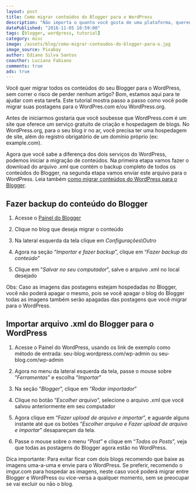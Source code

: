 ```yaml
---
layout: post
title: Como migrar conteúdos do Blogger para o WordPress
description: "Não importa o quanto você gosta de uma plataforma, querendo ou não um dia você vai pensar em migrar o seu blog, se hoje for esse dia, veja como você pode fazer todos os procedimentos de migração do Blogger para o WordPress."
datePublished: "2016-11-05 18:59:00"
tags: [blogger, wordpress, tutorial]
category: misc
image: /assets/blog/como-migrar-conteudos-do-blogger-para-o.jpg
image_source: Pixabay
author: Ediano Silva Santos
coauthor: Luciana Fabiano
comments: true
ads: true
---
```


Você quer migrar todos os conteúdos do seu Blogger para o WordPress, sem correr o risco de perder nenhum artigo? Bom, estamos aqui para te ajudar com esta tarefa. Este tutorial mostra passo a passo como você pode migrar suas postagens para o WordPres.com e/ou WordPress.org.

Antes de iniciarmos gostaria que você soubesse que WordPress.com é um site que oferece um serviço gratuito de criação e hospedagem de blogs. No WordPress.org, para o seu blog ir no ar, você precisa ter uma hospedagem de site, além do registro obrigatório de um domínio próprio (ex: example.com).

Agora que você sabe a diferença dos dois serviços do WordPress, podemos iniciar a migração de conteúdos. Na primeira etapa vamos fazer o download do arquivo .xml que contém o backup completo de todos os conteúdos do Blogger, na segunda etapa vamos enviar este arquivo para o WordPress. Leia também <a href="https://www.insideblock.com/blog/como-migrar-conteudos-do-wordpress-para.html" target="_blank" rel="noopener">como migrar conteúdos do WordPress para o Blogger</a>.

## Fazer backup do conteúdo do Blogger
1. Acesse o <a href="https://www.blogger.com/home" target="_blank" rel="nofollow noopener noreferrer">Painel do Blogger</a>

2. Clique no blog que deseja migrar o conteúdo

3. Na lateral esquerda da tela clique em *Configurações\Outro*

4. Agora na seção “*Importar e fazer backup*”, clique em “*Fazer backup do conteúdo*”

5. Clique em “*Salvar no seu computador*”, salve o arquivo .xml no local desejado

Obs: Caso as imagens das postagens estejam hospedadas no Blogger, você não poderá apagar o mesmo, pois se você apagar o blog do Blogger todas as imagens também serão apagadas das postagens que você migrar para o WordPress.

## Importar arquivo .xml do Blogger para o WordPress
1. Acesse o Painel do WordPress, usando os link de exemplo como método de entrada: seu-blog.wordpress.com/wp-admin ou seu-blog.com/wp-admin

2. Agora no menu da lateral esquerda da tela, passe o mouse sobre “*Ferramentas*” e escolha “*Importar*”

3. Na seção “*Blogger*”, clique em “*Rodar importador*”

4. Clique no botão “*Escolher arquivo*”, selecione o arquivo .xml que você salvou anteriormente em seu computador

5. Agora clique em “*Fazer upload de arquivo e importar*”, e aguarde alguns instante até que os botões “*Escolher arquivo e Fazer upload de arquivo e importar*” desapareçam da tela.

6. Passe o mouse sobre o menu “*Post*” e clique em “*Todos os Posts*”, veja que todas as postagens do Blogger agora estão no WordPress.

Dica importante: Para evitar ficar com dois blogs recomendo que baixe as imagens uma-a-uma e envie para o WordPress. Se preferir, recomendo o imgur.com para hospedar as imagens, neste caso você poderá migrar entre Blogger e WordPress ou vice-versa a qualquer momento, sem se preocupar se vai excluir ou não o blog.